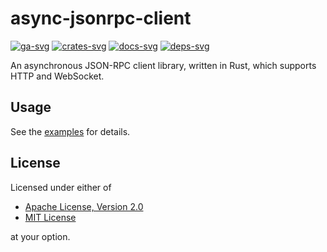 # async-jsonrpc-client

[![ga-svg]][ga-url]
[![crates-svg]][crates-url]
[![docs-svg]][docs-url]
[![deps-svg]][deps-url]

[ga-svg]: https://github.com/koushiro/async-jsonrpc-client-rs/workflows/build/badge.svg
[ga-url]: https://github.com/koushiro/async-jsonrpc-client-rs/actions
[crates-svg]: https://img.shields.io/crates/v/async-jsonrpc-client
[crates-url]: https://crates.io/crates/async-jsonrpc-client
[docs-svg]: https://docs.rs/async-jsonrpc-client/badge.svg
[docs-url]: https://docs.rs/async-jsonrpc-client
[deps-svg]: https://deps.rs/repo/github/koushiro/async-jsonrpc-client-rs/status.svg
[deps-url]: https://deps.rs/repo/github/koushiro/async-jsonrpc-client-rs

An asynchronous JSON-RPC client library, written in Rust, which supports HTTP and WebSocket.

## Usage

See the [examples](examples) for details.

## License

Licensed under either of

- [Apache License, Version 2.0](LICENSE-APACHE)
- [MIT License](LICENSE-MIT)

at your option.
